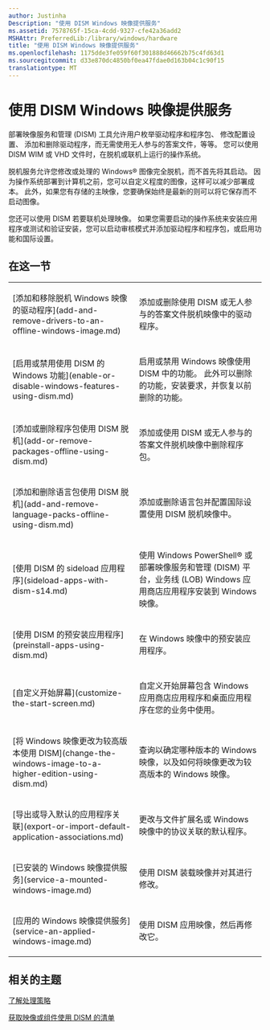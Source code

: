 ```yaml
---
author: Justinha
Description: "使用 DISM Windows 映像提供服务"
ms.assetid: 7578765f-15ca-4cdd-9327-cfe42a36add2
MSHAttr: PreferredLib:/library/windows/hardware
title: "使用 DISM Windows 映像提供服务"
ms.openlocfilehash: 1175dde3fe059f60f301888d46662b75c4fd63d1
ms.sourcegitcommit: d33e870dc4850bf0ea47fdae0d163b04c1c90f15
translationtype: MT
---
```

# <a name="service-a-windows-image-using-dism"></a>使用 DISM Windows 映像提供服务


部署映像服务和管理 (DISM) 工具允许用户枚举驱动程序和程序包、 修改配置设置、 添加和删除驱动程序，而无需使用无人参与的答案文件，等等。 您可以使用 DISM WIM 或 VHD 文件时，在脱机或联机上运行的操作系统。

脱机服务允许您修改或处理的 Windows® 图像完全脱机，而不首先将其启动。 因为操作系统部署到计算机之前，您可以自定义程度的图像，这样可以减少部署成本。 此外，如果您有存储的主映像，您要确保始终是最新的则可以将它保存而不启动图像。

您还可以使用 DISM 若要联机处理映像。 如果您需要启动的操作系统来安装应用程序或测试和验证安装，您可以启动审核模式并添加驱动程序和程序包，或启用功能和国际设置。

## <a name="span-idinthissectionspanspan-idinthissectionspanspan-idinthissectionspanin-this-section"></a><span id="In_This_Section"></span><span id="in_this_section"></span><span id="IN_THIS_SECTION"></span>在这一节


<table>
<colgroup>
<col width="50%" />
<col width="50%" />
</colgroup>
<tbody>
<tr class="odd">
<td align="left"><p>[添加和移除脱机 Windows 映像的驱动程序](add-and-remove-drivers-to-an-offline-windows-image.md)</p></td>
<td align="left"><p>添加或删除使用 DISM 或无人参与的答案文件脱机映像中的驱动程序。</p></td>
</tr>
<tr class="even">
<td align="left"><p>[启用或禁用使用 DISM 的 Windows 功能](enable-or-disable-windows-features-using-dism.md)</p></td>
<td align="left"><p>启用或禁用 Windows 映像使用 DISM 中的功能。 此外可以删除的功能，安装要求，并恢复以前删除的功能。</p></td>
</tr>
<tr class="odd">
<td align="left"><p>[添加或删除程序包使用 DISM 脱机](add-or-remove-packages-offline-using-dism.md)</p></td>
<td align="left"><p>添加或使用 DISM 或无人参与的答案文件脱机映像中删除程序包。</p></td>
</tr>
<tr class="even">
<td align="left"><p>[添加和删除语言包使用 DISM 脱机](add-and-remove-language-packs-offline-using-dism.md)</p></td>
<td align="left"><p>添加或删除语言包并配置国际设置使用 DISM 脱机映像中。</p></td>
</tr>
<tr class="odd">
<td align="left"><p>[使用 DISM 的 sideload 应用程序](sideload-apps-with-dism-s14.md)</p></td>
<td align="left"><p>使用 Windows PowerShell® 或部署映像服务和管理 (DISM) 平台，业务线 (LOB) Windows 应用商店应用程序安装到 Windows 映像。</p></td>
</tr>
<tr class="even">
<td align="left"><p>[使用 DISM 的预安装应用程序](preinstall-apps-using-dism.md)</p></td>
<td align="left"><p>在 Windows 映像中的预安装应用程序。</p></td>
</tr>
<tr class="odd">
<td align="left"><p>[自定义开始屏幕](customize-the-start-screen.md)</p></td>
<td align="left"><p>自定义开始屏幕包含 Windows 应用商店应用程序和桌面应用程序在您的业务中使用。</p></td>
</tr>
<tr class="even">
<td align="left"><p>[将 Windows 映像更改为较高版本使用 DISM](change-the-windows-image-to-a-higher-edition-using-dism.md)</p></td>
<td align="left"><p>查询以确定哪种版本的 Windows 映像，以及如何将映像更改为较高版本的 Windows 映像。</p></td>
</tr>
<tr class="odd">
<td align="left"><p>[导出或导入默认的应用程序关联](export-or-import-default-application-associations.md)</p></td>
<td align="left"><p>更改与文件扩展名或 Windows 映像中的协议关联的默认程序。</p></td>
</tr>
<tr class="even">
<td align="left"><p>[已安装的 Windows 映像提供服务](service-a-mounted-windows-image.md)</p></td>
<td align="left"><p>使用 DISM 装载映像并对其进行修改。</p></td>
</tr>
<tr class="odd">
<td align="left"><p>[应用的 Windows 映像提供服务](service-an-applied-windows-image.md)</p></td>
<td align="left"><p>使用 DISM 应用映像，然后再修改它。</p></td>
</tr>
</tbody>
</table>

 

## <a name="span-idrelatedtopicsspanrelated-topics"></a><span id="related_topics"></span>相关的主题


[了解处理策略](understanding-servicing-strategies.md)

[获取映像或组件使用 DISM 的清单](take-inventory-of-an-image-or-component-using-dism.md)

 

 






